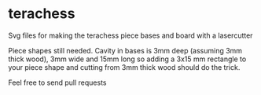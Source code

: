 # terachess
Svg files for making the terachess piece bases and board with a lasercutter

Piece shapes still needed. Cavity in bases is 3mm deep (assuming 3mm thick wood), 3mm wide and 15mm long so adding a 3x15 mm rectangle to your piece shape and cutting from 3mm thick wood should do the trick. 

Feel free to send pull requests
